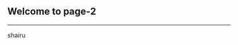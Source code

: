 <!DOCTYPE html>
<html lang="en">
<head>
    <meta charset="UTF-8">
    <meta name="viewport" content="width=device-width, initial-scale=1.0">
    <title>Shairu_profile_page2</title>
</head>
<body>
    <h2> Welcome to page-2 </h2>
    <hr>
    <p> shairu </p>
    
</body>
</html>
